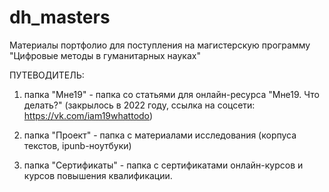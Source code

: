 # dh_masters
Материалы портфолио для поступления на магистерскую программу "Цифровые методы в гуманитарных науках"


ПУТЕВОДИТЕЛЬ:
1) папка "Мне19" - папка со статьями для онлайн-ресурса "Мне19. Что делать?" (закрылось в 2022 году, ссылка на соцсети: https://vk.com/iam19whattodo)

2) папка "Проект" - папка с материалами исследования (корпуса текстов, ipunb-ноутбуки)

3) папка "Сертификаты" - папка с сертификатами онлайн-курсов и курсов повышения квалификации.
   
